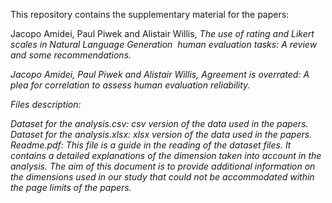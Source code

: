 This repository contains the supplementary material for the papers:

Jacopo Amidei, Paul Piwek and Alistair Willis, <em>The use of rating and Likert scales in Natural Language Generation  human evaluation tasks: A review and some recommendations.<em> 

Jacopo Amidei, Paul Piwek and Alistair Willis, <em>Agreement is overrated: A plea for correlation to assess human evaluation reliability.<em> 


Files description:

<em>Dataset for the analysis.csv:<em> csv version of the data used in the papers.
<em>Dataset for the analysis.xlsx:<em> xlsx version of the data used in the papers.
<em>Readme.pdf:<em> This file is a guide in the reading of the dataset files. It contains a detailed explanations of the dimension taken into account in the analysis. The aim of this document is to provide additional information on the dimensions used in our study that could not be accommodated within the page limits of the papers.
